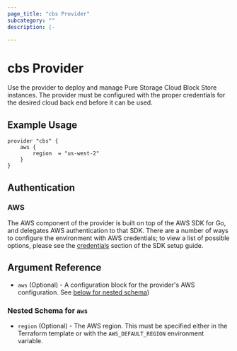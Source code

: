 ```yaml
---
page_title: "cbs Provider"
subcategory: ""
description: |-

---
```


# cbs Provider

Use the provider to deploy and manage Pure Storage Cloud Block Store instances. The provider
must be configured with the proper credentials for the desired cloud back end before it can be
used.


## Example Usage

```hcl
provider "cbs" {
    aws {
        region  = "us-west-2"
    }
}
```

## Authentication

### AWS

The AWS component of the provider is built on top of the AWS SDK for Go, and delegates AWS
authentication to that SDK. There are a number of ways to configure the environment with AWS
credentials; to view a list of possible options, please see the [credentials](https://aws.github.io/aws-sdk-go-v2/docs/configuring-sdk/#specifying-credentials) section of the SDK
setup guide.

## Argument Reference

- `aws` (Optional) - A configuration block for the provider's AWS configuration. See
[below for nested schema](#nestedblock--aws))

<a id="nestedblock--aws"></a>
### Nested Schema for `aws`

- `region` (Optional) - The AWS region. This must be specified either in the Terraform template or
with the `AWS_DEFAULT_REGION` environment variable.
